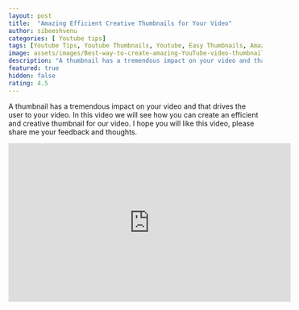 ```yaml
---
layout: post
title:  "Amazing Efficient Creative Thumbnails for Your Video"
author: sibeeshvenu
categories: [ Youtube tips]
tags: [Youtube Tips, Youtube Thumbnails, Youtube, Easy Thumbnails, Amazing Thumbnails, Good Thumbnails, sibeeshpassion.com, sibeeshvenu.com, njan-oru-malayali.com]
image: assets/images/Best-way-to-create-amazing-YouTube-video-thumbnails.webp
description: "A thumbnail has a tremendous impact on your video and that drives the user to your video. In this video we will see how you can create an efficient and creative thumbnail for our video. I hope you will like this video, please share me your feedback and thoughts."
featured: true
hidden: false
rating: 4.5
---
```


A thumbnail has a tremendous impact on your video and that drives the user to your video. In this video we will see how you can create an efficient and creative thumbnail for our video. I hope you will like this video, please share me your feedback and thoughts.

<iframe width="560" height="315" src="https://www.youtube.com/embed/sfr1I8SV29A" frameborder="0" allow="accelerometer; autoplay; encrypted-media; gyroscope; picture-in-picture" allowfullscreen></iframe>


